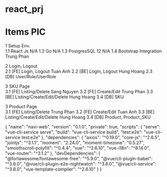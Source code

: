 # react_prj


#	Items	PIC
1	Setup Env.	 
1.1	React Js	N/A
1.2	Go	N/A
1.3	PostgresSQL 12	N/A
1.4	Bootstrap Integration	Trung Phan
	 	
2	Login, Logout	
2.1	[FE] Login, Logout	Tuan Anh
2.2	[BE] Login, Logout	Hung Hoang
2.3	[DB] User/Role/UserRole 	
 	 	
3	SKU Page	
3.1	[FE] Listing/Delete	Sang Nguyen
3.2	[FE] Create/Edit	Trung Phan
3.3	[BE] Listing/Create/Edit/Delete	Hung Hoang
3.4	[DB] SKU	
 	 	
3	Product Page	
3.1	[FE] Listing/Delete	Trung Phan
3.2	[FE] Create/Edit	Tuan Anh
3.3	[BE] Listing/Create/Edit/Delete	Hung Hoang
3.4	[DB] Product, Product_SKU	


{
  "name": "navi-web",
  "version": "0.1.0",
  "private": true,
  "scripts": {
    "serve": "vue-cli-service serve",
    "build": "vue-cli-service build",
    "test:e2e": "vue-cli-service test:e2e"
  },
  "dependencies": {
    "axios": "^0.19.0",
    "core-js": "^2.6.5",
    "jointjs": "^3.1.1",
    "moment": "2.24.0",
    "moment-timezone": "0.5.27",
    "smoothscroll-polyfill": "^0.4.4",
    "vue": "^2.6.10",
    "vue-i18n": "^8.14.0",
    "vue-router": "^3.1.2"
  },
  "devDependencies": {
    "@fortawesome/fontawesome-free": "^5.9.0",
    "@vue/cli-plugin-babel": "^3.8.0",
    "@vue/cli-plugin-e2e-nightwatch": "^3.8.0",
    "@vue/cli-service": "^3.8.0",
    "vue-template-compiler": "^2.6.10"
  }
}
